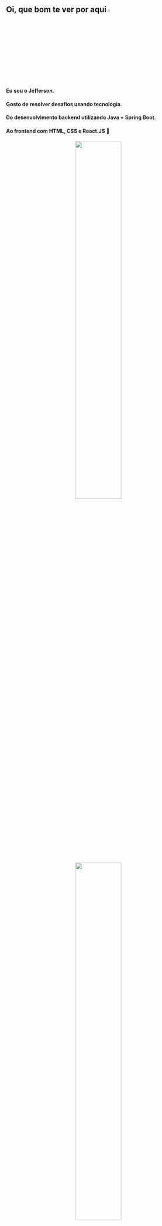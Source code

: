## Oi, que bom te ver por aqui <img src="https://media.giphy.com/media/hvRJCLFzcasrR4ia7z/giphy.gif" width="5%"/><br>

#### Eu sou o <strong>Jefferson</strong>.<br>
#### Gosto de resolver desafios usando tecnologia.
#### Do desenvolvimento backend utilizando <strong>Java + Spring Boot</strong>.
#### Ao frontend com <strong>HTML, CSS e React.JS</strong> 💙 

<div align="center" style="margin-bottom:500px">
    <img width=50% heigth=30 align="center" src="https://github-readme-stats.vercel.app/api?username=caelest1s&theme=dracula&show_icons=true" />
    <br/><br/>
    <img width=50% align="center" src="https://github-readme-stats.vercel.app/api/top-langs?username=caelest1s&layout=compact&langs_count=8&card_width=320&theme=dracula" />
    <br/><br/>
    <img width=50% heigth=50% align="center" src="https://github-readme-streak-stats.herokuapp.com?user=caelest1s&theme=radical&mode=weekly" />
</div>

##

## My Skills

#### Main Stack:
![Java](https://img.shields.io/badge/Java-ED8B00?style=for-the-badge&logo=openjdk&logoColor=white)&nbsp;
![Hibernate](https://img.shields.io/badge/Hibernate-59666C?style=for-the-badge&logo=Hibernate&logoColor=white)&nbsp;
![SpringBoot](https://img.shields.io/badge/Spring_Boot-F2F4F9?style=for-the-badge&logo=spring-boot)&nbsp;
![HTML](https://img.shields.io/badge/HTML5-E34F26?style=for-the-badge&logo=html5&logoColor=white)&nbsp;
![CSS](https://img.shields.io/badge/CSS3-1572B6?style=for-the-badge&logo=css3&logoColor=white)&nbsp;
![Git](https://img.shields.io/badge/GIT-E44C30?style=for-the-badge&logo=git&logoColor=white)&nbsp;

<img src="https://raw.githubusercontent.com/MicaelliMedeiros/micaellimedeiros/master/image/computer-illustration.png" min-width="400px" max-width="400px" width="400px" align="right" alt="Computador iuriCode">

#### Databases:

![Postgresql](https://img.shields.io/badge/PostgreSQL-316192?style=for-the-badge&logo=postgresql&logoColor=white)&nbsp;

#### Studying in this moment:

![JavaScript](https://img.shields.io/badge/JavaScript-F7DF1E?style=for-the-badge&logo=javascript&logoColor=black)&nbsp;
![Typescript](https://img.shields.io/badge/TypeScript-007ACC?style=for-the-badge&logo=typescript&logoColor=white)&nbsp;
![React.js](https://img.shields.io/badge/React-20232A?style=for-the-badge&logo=react&logoColor=61DAFB)&nbsp;
![Bootstrap](https://img.shields.io/badge/Bootstrap-563D7C?style=for-the-badge&logo=bootstrap&logoColor=white)

#### Workstation Tools:

![VScode](https://img.shields.io/badge/vscode-4285F4?style=for-the-badge&logo=vscode&logoColor=white)&nbsp;
<!--
    ![Windows](https://img.shields.io/badge/Windows-0078D6?style=for-the-badge&logo=windows&logoColor=white)&nbsp;
-->
&nbsp;
&nbsp;

### Repositório

<a href="https://github.com/Caelest1s?tab=repositories" target="_blank">
    <img src="https://img.shields.io/badge/GitHub-100000?style=for-the-badge&logo=github&logoColor=white"  target="_blank"></a> 
</div>&nbsp;&nbsp;
<br>

## Contacts:

<div> 
<a href="https://www.instagram.com/jeffersoncaelestis/" target="_blank">
    <img src="https://img.shields.io/badge/-Instagram-%23E4405F?style=for-the-badge&logo=instagram&logoColor=white"></a>
<a href = "mailto:jefferson.crn@gmail.com">
    <img src="https://img.shields.io/badge/-Gmail-%23333?style=for-the-badge&logo=gmail&logoColor=white" target="_blank"></a>
<a href="https://www.linkedin.com/in/caelestis/" target="_blank">
    <img src="https://img.shields.io/badge/-LinkedIn-%230077B5?style=for-the-badge&logo=linkedin&logoColor=white"  target="_blank"></a> 
</div>&nbsp;&nbsp;
  
<img width=100% src="https://capsule-render.vercel.app/api?type=waving&color=8F0D87&height=120&section=footer"/>

